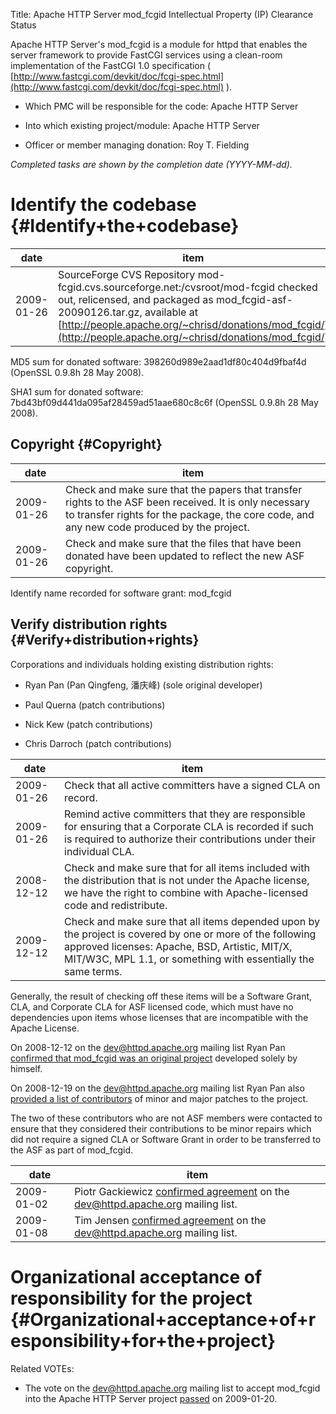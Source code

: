 Title: Apache HTTP Server mod_fcgid Intellectual Property (IP) Clearance Status


Apache HTTP Server's mod_fcgid is a module for httpd that enables the server framework to provide FastCGI services using a clean-room implementation of the FastCGI 1.0 specification ( [http://www.fastcgi.com/devkit/doc/fcgi-spec.html](http://www.fastcgi.com/devkit/doc/fcgi-spec.html) ).



- Which PMC will be responsible for the code: Apache HTTP Server


- Into which existing project/module: Apache HTTP Server


- Officer or member managing donation: Roy T. Fielding

 _Completed tasks are shown by the completion date (YYYY-MM-dd)._ 


# Identify the codebase {#Identify+the+codebase}

| date | item |
|------|------|
| 2009-01-26 | SourceForge CVS Repository mod-fcgid.cvs.sourceforge.net:/cvsroot/mod-fcgid checked out, relicensed, and packaged as mod_fcgid-asf-20090126.tar.gz, available at [http://people.apache.org/~chrisd/donations/mod_fcgid/](http://people.apache.org/~chrisd/donations/mod_fcgid/)  |

MD5 sum for donated software: 398260d989e2aad1df80c404d9fbaf4d (OpenSSL 0.9.8h 28 May 2008).


SHA1 sum for donated software: 7bd43bf09d441da095af28459ad51aae680c8c6f (OpenSSL 0.9.8h 28 May 2008).


## Copyright {#Copyright}

| date | item |
|------|------|
| 2009-01-26 | Check and make sure that the papers that transfer rights to the ASF been received. It is only necessary to transfer rights for the package, the core code, and any new code produced by the project. |
| 2009-01-26 | Check and make sure that the files that have been donated have been updated to reflect the new ASF copyright. |

Identify name recorded for software grant: mod_fcgid


## Verify distribution rights {#Verify+distribution+rights}

Corporations and individuals holding existing distribution rights:



- Ryan Pan (Pan Qingfeng, 潘庆峰) (sole original developer)

- Paul Querna (patch contributions)

- Nick Kew (patch contributions)

- Chris Darroch (patch contributions)

| date | item |
|------|------|
| 2009-01-26 | Check that all active committers have a signed CLA on record. |
| 2009-01-26 | Remind active committers that they are responsible for ensuring that a Corporate CLA is recorded if such is required to authorize their contributions under their individual CLA. |
| 2008-12-12 | Check and make sure that for all items included with the distribution that is not under the Apache license, we have the right to combine with Apache-licensed code and redistribute. |
| 2009-12-12 | Check and make sure that all items depended upon by the project is covered by one or more of the following approved licenses: Apache, BSD, Artistic, MIT/X, MIT/W3C, MPL 1.1, or something with essentially the same terms. |

Generally, the result of checking off these items will be a Software Grant, CLA, and Corporate CLA for ASF licensed code, which must have no dependencies upon items whose licenses that are incompatible with the Apache License.


On 2008-12-12 on the dev@httpd.apache.org mailing list Ryan Pan [confirmed that mod_fcgid was an original project](http://mail-archives.apache.org/mod_mbox/httpd-dev/200812.mbox/%3c02c801c95bfd$5d08a170$9caba8c0@mailtech.cn%3e) developed solely by himself.


On 2008-12-19 on the dev@httpd.apache.org mailing list Ryan Pan also [provided a list of contributors](http://mail-archives.apache.org/mod_mbox/httpd-dev/200812.mbox/%3c067f01c96185$65f8f950$9caba8c0@mailtech.cn%3e) of minor and major patches to the project.


The two of these contributors who are not ASF members were contacted to ensure that they considered their contributions to be minor repairs which did not require a signed CLA or Software Grant in order to be transferred to the ASF as part of mod_fcgid.


| date | item |
|------|------|
| 2009-01-02 | Piotr Gackiewicz [confirmed agreement](http://mail-archives.apache.org/mod_mbox/httpd-dev/200901.mbox/%3cPine.LNX.4.64.0901020811550.21770@gacek.intertele.pl%3e) on the dev@httpd.apache.org mailing list. |
| 2009-01-08 | Tim Jensen [confirmed agreement](http://mail-archives.apache.org/mod_mbox/httpd-dev/200901.mbox/%3c4966404C.2040000@rtsports.com%3e) on the dev@httpd.apache.org mailing list. |

# Organizational acceptance of responsibility for the project {#Organizational+acceptance+of+responsibility+for+the+project}

Related VOTEs:



- The vote on the dev@httpd.apache.org mailing list to accept mod_fcgid into the Apache HTTP Server project [passed](http://mail-archives.apache.org/mod_mbox/httpd-dev/200901.mbox/%3c4976322A.8030505@rowe-clan.net%3e) on 2009-01-20.
